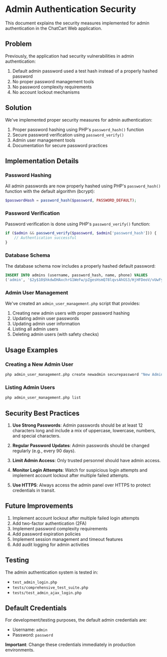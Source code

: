 # Admin Authentication Security

This document explains the security measures implemented for admin authentication in the ChatCart Web application.

## Problem

Previously, the application had security vulnerabilities in admin authentication:

1. Default admin password used a test hash instead of a properly hashed password
2. No proper password management tools
3. No password complexity requirements
4. No account lockout mechanisms

## Solution

We've implemented proper security measures for admin authentication:

1. Proper password hashing using PHP's `password_hash()` function
2. Secure password verification using `password_verify()`
3. Admin user management tools
4. Documentation for secure password practices

## Implementation Details

### Password Hashing

All admin passwords are now properly hashed using PHP's `password_hash()` function with the default algorithm (bcrypt):

```php
$passwordHash = password_hash($password, PASSWORD_DEFAULT);
```

### Password Verification

Password verification is done using PHP's `password_verify()` function:

```php
if ($admin && password_verify($password, $admin['password_hash'])) {
    // Authentication successful
}
```

### Database Schema

The database schema now includes a properly hashed default password:

```sql
INSERT INTO admins (username, password_hash, name, phone) VALUES 
('admin', '$2y$10$hkdwDHAxchrG1WeFw/pZgesHsmQ78lqvsAhGS3/HjHFDeoV/vUwFy', 'Admin User', '6281234567890');
```

### Admin User Management

We've created an `admin_user_management.php` script that provides:

1. Creating new admin users with proper password hashing
2. Updating admin user passwords
3. Updating admin user information
4. Listing all admin users
5. Deleting admin users (with safety checks)

## Usage Examples

### Creating a New Admin User
```bash
php admin_user_management.php create newadmin securepassword "New Admin" "6281234567891"
```

### Listing Admin Users
```bash
php admin_user_management.php list
```

## Security Best Practices

1. **Use Strong Passwords**: Admin passwords should be at least 12 characters long and include a mix of uppercase, lowercase, numbers, and special characters.

2. **Regular Password Updates**: Admin passwords should be changed regularly (e.g., every 90 days).

3. **Limit Admin Access**: Only trusted personnel should have admin access.

4. **Monitor Login Attempts**: Watch for suspicious login attempts and implement account lockout after multiple failed attempts.

5. **Use HTTPS**: Always access the admin panel over HTTPS to protect credentials in transit.

## Future Improvements

1. Implement account lockout after multiple failed login attempts
2. Add two-factor authentication (2FA)
3. Implement password complexity requirements
4. Add password expiration policies
5. Implement session management and timeout features
6. Add audit logging for admin activities

## Testing

The admin authentication system is tested in:
- `test_admin_login.php`
- `tests/comprehensive_test_suite.php`
- `tests/test_admin_ajax_login.php`

## Default Credentials

For development/testing purposes, the default admin credentials are:
- Username: `admin`
- Password: `password`

**Important**: Change these credentials immediately in production environments.